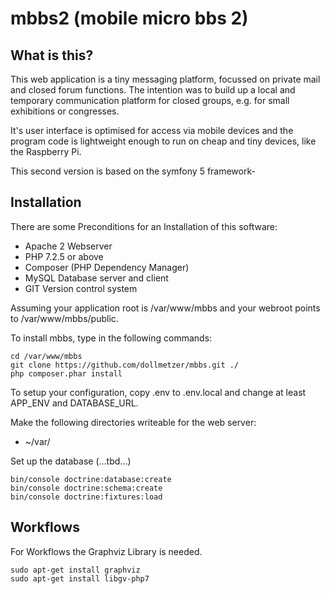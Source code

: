 mbbs2 (mobile micro bbs 2)
==========================

What is this?
-------------
This web application is a tiny messaging platform, focussed on private mail 
and closed forum functions. The intention was to build up a local and temporary 
communication platform for closed groups, e.g. for small exhibitions or 
congresses.

It's user interface is optimised for access via mobile devices and the program
code is lightweight enough to run on cheap and tiny devices, like the 
Raspberry Pi.

This second version is based on the symfony 5 framework-


Installation
------------
There are some Preconditions for an Installation of this software:

* Apache 2 Webserver
* PHP 7.2.5 or above
* Composer (PHP Dependency Manager)
* MySQL Database server and client
* GIT Version control system

Assuming your application root is /var/www/mbbs and your webroot points to 
/var/www/mbbs/public.

To install mbbs, type in the following commands:

    cd /var/www/mbbs
    git clone https://github.com/dollmetzer/mbbs.git ./
    php composer.phar install
    
To setup  your configuration, copy .env to .env.local and change at least 
APP_ENV and DATABASE_URL.

Make the following directories writeable for the web server:

* ~/var/

Set up the database (...tbd...)

    bin/console doctrine:database:create
    bin/console doctrine:schema:create
    bin/console doctrine:fixtures:load
    

Workflows
---------
For Workflows the Graphviz Library is needed.

    sudo apt-get install graphviz
    sudo apt-get install libgv-php7